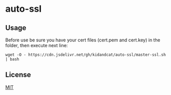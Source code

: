 # auto-ssl

## Usage
Before use be sure you have your cert files (cert.pem and cert.key) in the folder, then execute next line:

```wget -O - https://cdn.jsdelivr.net/gh/kidandcat/auto-ssl/master-ssl.sh | bash```



## License

[MIT](LICENSE)
